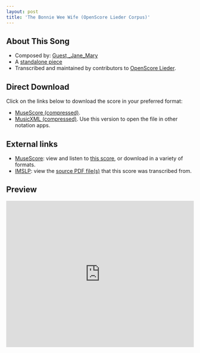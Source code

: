 ```yaml
---
layout: post
title: 'The Bonnie Wee Wife (OpenScore Lieder Corpus)'
---
```


## About This Song

- Composed by: [Guest,_Jane_Mary](https://fourscoreandmore.org/openscore/lieder/Guest,_Jane_Mary)
- A [standalone piece](https://fourscoreandmore.org/openscore/lieder/Guest,_Jane_Mary/_)
- Transcribed and maintained by contributors to [OpenScore Lieder].

[OpenScore Lieder]: https://musescore.com/openscore-lieder-corpus

## Direct Download

Click on the links below to download the score in your preferred format:
- [MuseScore (compressed)](https://github.com/openscore/lieder/blob/main/scores/Guest,_Jane_Mary/_/The_Bonnie_Wee_Wife/lc6621051.mscz?raw=true).
- [MusicXML (compressed)](https://github.com/openscore/lieder/blob/main/scores/Guest,_Jane_Mary/_/The_Bonnie_Wee_Wife/lc6621051.mxl?raw=true). Use this version to open the file in other notation apps.

## External links

- [MuseScore]: view and listen to [this score][MuseScore], or download in a variety of formats.
- [IMSLP]: view the [source PDF file(s)][IMSLP] that this score was transcribed from.

[MuseScore]: https://musescore.com/score/6621051
[IMSLP]: https://imslp.org/wiki/Special:ReverseLookup/661154

## Preview

<iframe width="100%" height="394" src="https://musescore.com/openscore-lieder-corpus/scores/6621051/embed" frameborder="0" allowfullscreen allow="autoplay; fullscreen"></iframe>
